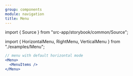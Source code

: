 ```yaml
---
group: components
module: navigation
title: Menu
---
```


import { Source } from "src-app/storybook/common/Source";

import { HorizontalMenu, RightMenu, VerticalMenu } from "./examples/Menu";

<HorizontalMenu />

```jsx
// menu with default horizontal mode
<Menu>
  <MenuItems />
</Menu>
```

<Source path="src-components/navigation/menus/Menu.tsx" />
